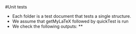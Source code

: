 #Unit tests

* Each folder is a test document that tests a single structure. 
* We assume that getMyLaTeX followed by quickTest is run
* We check the following outputs:
** 
